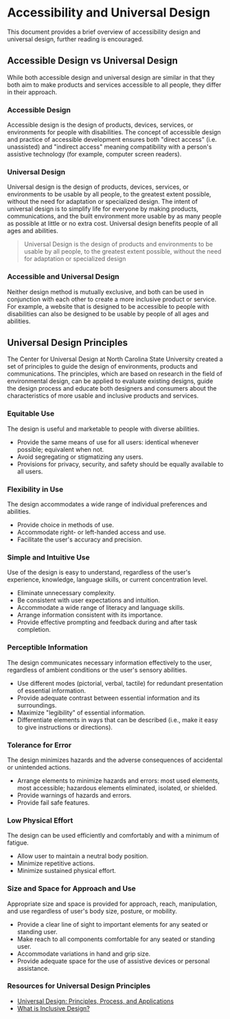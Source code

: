 # Accessibility and Universal Design

This document provides a brief overview of accessibility design and universal design, further reading is encouraged.

## Accessible Design vs Universal Design

While both accessible design and universal design are similar in that they both aim to make products and services accessible to all people, they differ in their approach.

### Accessible Design

Accessible design is the design of products, devices, services, or environments for people with disabilities. The concept of accessible design and practice of accessible development ensures both "direct access" (i.e. unassisted) and "indirect access" meaning compatibility with a person's assistive technology (for example, computer screen readers).

### Universal Design

Universal design is the design of products, devices, services, or environments to be usable by all people, to the greatest extent possible, without the need for adaptation or specialized design. The intent of universal design is to simplify life for everyone by making products, communications, and the built environment more usable by as many people as possible at little or no extra cost. Universal design benefits people of all ages and abilities.

> Universal Design is the design of products and environments to be usable by all people, to the greatest extent possible, without the need for adaptation or specialized design

### Accessible and Universal Design

Neither design method is mutually exclusive, and both can be used in conjunction with each other to create a more inclusive product or service. For example, a website that is designed to be accessible to people with disabilities can also be designed to be usable by people of all ages and abilities.

## Universal Design Principles

The Center for Universal Design at North Carolina State University created a set of principles to guide the design of environments, products and communications. The principles, which are based on research in the field of environmental design, can be applied to evaluate existing designs, guide the design process and educate both designers and consumers about the characteristics of more usable and inclusive products and services.

### Equitable Use

The design is useful and marketable to people with diverse abilities.

* Provide the same means of use for all users: identical whenever possible; equivalent when not.
* Avoid segregating or stigmatizing any users.
* Provisions for privacy, security, and safety should be equally available to all users.

### Flexibility in Use

The design accommodates a wide range of individual preferences and abilities.

* Provide choice in methods of use.
* Accommodate right- or left-handed access and use.
* Facilitate the user's accuracy and precision.

### Simple and Intuitive Use

Use of the design is easy to understand, regardless of the user's experience, knowledge, language skills, or current concentration level.

* Eliminate unnecessary complexity.
* Be consistent with user expectations and intuition.
* Accommodate a wide range of literacy and language skills.
* Arrange information consistent with its importance.
* Provide effective prompting and feedback during and after task completion.

### Perceptible Information

The design communicates necessary information effectively to the user, regardless of ambient conditions or the user's sensory abilities.

* Use different modes (pictorial, verbal, tactile) for redundant presentation of essential information.
* Provide adequate contrast between essential information and its surroundings.
* Maximize "legibility" of essential information.
* Differentiate elements in ways that can be described (i.e., make it easy to give instructions or directions).

### Tolerance for Error

The design minimizes hazards and the adverse consequences of accidental or unintended actions.

* Arrange elements to minimize hazards and errors: most used elements, most accessible; hazardous elements eliminated, isolated, or shielded.
* Provide warnings of hazards and errors.
* Provide fail safe features.

### Low Physical Effort

The design can be used efficiently and comfortably and with a minimum of fatigue.

* Allow user to maintain a neutral body position.
* Minimize repetitive actions.
* Minimize sustained physical effort.

### Size and Space for Approach and Use

Appropriate size and space is provided for approach, reach, manipulation, and use regardless of user's body size, posture, or mobility.

* Provide a clear line of sight to important elements for any seated or standing user.
* Make reach to all components comfortable for any seated or standing user.
* Accommodate variations in hand and grip size.
* Provide adequate space for the use of assistive devices or personal assistance.

### Resources for Universal Design Principles

* [Universal Design: Principles, Process, and Applications](https://www.washington.edu/doit/universal-design-process-principles-and-applications)
* [What is Inclusive Design?](http://www.inclusivedesigntoolkit.com/whatis/whatis.html)
